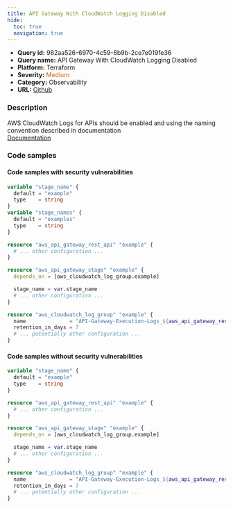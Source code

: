 ```yaml
---
title: API Gateway With CloudWatch Logging Disabled
hide:
  toc: true
  navigation: true
---
```


<style>
  .highlight .hll {
    background-color: #ff171742;
  }
  .md-content {
    max-width: 1100px;
    margin: 0 auto;
  }
</style>

-   **Query id:** 982aa526-6970-4c59-8b9b-2ce7e019fe36
-   **Query name:** API Gateway With CloudWatch Logging Disabled
-   **Platform:** Terraform
-   **Severity:** <span style="color:#C60">Medium</span>
-   **Category:** Observability
-   **URL:** [Github](https://github.com/Checkmarx/kics/tree/master/assets/queries/terraform/aws/api_gateway_with_cloudwatch_logging_disabled)

### Description
AWS CloudWatch Logs for APIs should be enabled and using the naming convention described in documentation<br>
[Documentation](https://registry.terraform.io/providers/hashicorp/aws/latest/docs/resources/api_gateway_stage#managing-the-api-logging-cloudwatch-log-group)

### Code samples
#### Code samples with security vulnerabilities
```tf title="Postitive test num. 1 - tf file" hl_lines="14"
variable "stage_name" {
  default = "example"
  type    = string
}
variable "stage_names" {
  default = "examples"
  type    = string
}

resource "aws_api_gateway_rest_api" "example" {
  # ... other configuration ...
}

resource "aws_api_gateway_stage" "example" {
  depends_on = [aws_cloudwatch_log_group.example]

  stage_name = var.stage_name
  # ... other configuration ...
}

resource "aws_cloudwatch_log_group" "example" {
  name              = "API-Gateway-Execution-Logs_${aws_api_gateway_rest_api.example.id}/${var.stage_names}"
  retention_in_days = 7
  # ... potentially other configuration ...
}

```


#### Code samples without security vulnerabilities
```tf title="Negative test num. 1 - tf file"
variable "stage_name" {
  default = "example"
  type    = string
}

resource "aws_api_gateway_rest_api" "example" {
  # ... other configuration ...
}

resource "aws_api_gateway_stage" "example" {
  depends_on = [aws_cloudwatch_log_group.example]

  stage_name = var.stage_name
  # ... other configuration ...
}

resource "aws_cloudwatch_log_group" "example" {
  name              = "API-Gateway-Execution-Logs_${aws_api_gateway_rest_api.example.id}/${var.stage_name}"
  retention_in_days = 7
  # ... potentially other configuration ...
}

```
